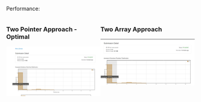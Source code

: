 Performance:

<div style="display: flex; flex-direction: row; ">

   <div style="display: flex; flex-direction: column">
        <h3>Two Pointer Approach - Optimal</h3>
        <img src="screenshot_solution3.png" />
   </div>
   <div style="display: flex; flex-direction: column">
        <h3>Two Array Approach</h3>
        <img src="screenshot_solution2.png" />
   </div>
    
</div>

